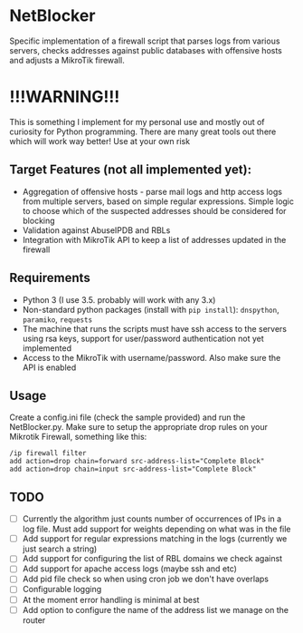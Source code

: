 # NetBlocker
Specific implementation of a firewall script that parses logs from various servers, checks addresses against public databases with offensive hosts and adjusts a MikroTik firewall.

# !!!WARNING!!!
This is something I implement for my personal use and mostly out of curiosity for Python programming. There are many great tools out there which will work way better! Use at your own risk

## Target Features (not all implemented yet):
 * Aggregation of offensive hosts - parse mail logs and http access logs from multiple servers, based on simple regular expressions. Simple logic to choose which of the suspected addresses should be considered for blocking
 * Validation against AbuseIPDB and RBLs
 * Integration with MikroTik API to keep a list of addresses updated in the firewall
 
## Requirements
 * Python 3 (I use 3.5. probably will work with any 3.x)
 * Non-standard python packages (install with `pip install`): `dnspython`, `paramiko`, `requests`
 * The machine that runs the scripts must have ssh access to the servers using rsa keys, support for user/password authentication not yet implemented
 * Access to the MikroTik with username/password. Also make sure the API is enabled
 
## Usage
Create a config.ini file (check the sample provided) and run the NetBlocker.py. Make sure to setup the appropriate drop rules on your Mikrotik Firewall, something like this:
~~~~
/ip firewall filter
add action=drop chain=forward src-address-list="Complete Block"
add action=drop chain=input src-address-list="Complete Block"
~~~~
 
## TODO
- [ ] Currently the algorithm just counts number of occurrences of IPs in a log file. Must add support for weights depending on what was in the file
- [ ] Add support for regular expressions matching in the logs (currently we just search a string)
- [ ] Add support for configuring the list of RBL domains we check against
- [ ] Add support for apache access logs (maybe ssh and etc)
- [ ] Add pid file check so when using cron job we don't have overlaps
- [ ] Configurable logging
- [ ] At the moment error handling is minimal at best
- [ ] Add option to configure the name of the address list we manage on the router
